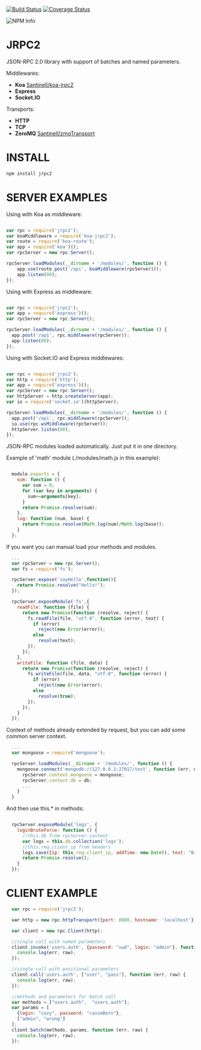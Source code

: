 [![Build Status](https://travis-ci.org/Santinell/jrpc2.svg?branch=master)](https://travis-ci.org/Santinell/jrpc2) [![Coverage Status](https://coveralls.io/repos/Santinell/jrpc2/badge.png)](https://coveralls.io/r/Santinell/jrpc2)

![NPM Info](https://nodei.co/npm/jrpc2.png?downloads=true)

JRPC2
======

JSON-RPC 2.0 library with support of batches and named parameters.

Middlewares:
+ **Koa** [Santinell/koa-jrpc2](https://github.com/Santinell/koa-jrpc2)
+ **Express**
+ **Socket.IO**

Transports:
+ **HTTP**
+ **TCP**
+ **ZeroMQ** [Santinell/zmqTransport](https://github.com/Santinell/zmqTransport)


INSTALL
=======

```bash
npm install jrpc2
```

SERVER EXAMPLES
===============

Using with Koa as middleware:

```javascript

var rpc = require('jrpc2');
var koaMiddleware = require('koa-jrpc2');
var route = require('koa-route');
var app = require('koa')();
var rpcServer = new rpc.Server();

rpcServer.loadModules(__dirname + '/modules/', function () {
    app.use(route.post('/api', koaMiddleware(rpcServer)));
    app.listen(80);
});

```

Using with Express as middleware:

```javascript

var rpc = require('jrpc2');
var app = require('express')();
var rpcServer = new rpc.Server();

rpcServer.loadModules(__dirname + '/modules/', function () {
  app.post('/api', rpc.middleware(rpcServer));  
  app.listen(80);
});

```

Using with Socket.IO and Express middlewares:

```javascript

var rpc = require('jrpc2');
var http = require('http');
var app = require('express')();
var rpcServer = new rpc.Server();
var httpServer = http.createServer(app);
var io = require('socket.io')(httpServer);

rpcServer.loadModules(__dirname + '/modules/', function () {
  app.post('/api', rpc.middleware(rpcServer));
  io.use(rpc.wsMiddleware(rpcServer));
  httpServer.listen(80);
});

```

JSON-RPC modules loaded automatically. Just put it in one directory.

Example of 'math' module (./modules/math.js in this example):

```javascript

  module.exports = {
    sum: function () {
      var sum = 0;
      for (var key in arguments) {
        sum+=arguments[key];
      }
      return Promise.resolve(sum);
    },
    log: function (num, base) {
      return Promise.resolve(Math.log(num)/Math.log(base));
    }
  };
```

If you want you can manual load your methods and modules.

```javascript
  ...
  var rpcServer = new rpc.Server();
  var fs = require('fs');

  rpcServer.expose('sayHello',function(){
    return Promise.resolve("Hello!");
  });  

  rpcServer.exposeModule('fs',{
    readFile: function (file) {
      return new Promise(function (resolve, reject) {
        fs.readFile(file, "utf-8", function (error, text) {
          if (error)
            reject(new Error(error));
          else
            resolve(text);
        });
      });
    },
    writeFile: function (file, data) {
      return new Promise(function (resolve, reject) {
        fs.writeFile(file, data, "utf-8", function (error) {
          if (error)
            reject(new Error(error);
          else
            resolve(true);
        });
      });
    }
  });
```

Context of methods already extended by request, but you can add some common server context.

```javascript
  ...
  var mongoose = require('mongoose');

  rpcServer.loadModules(__dirname + '/modules/', function () {
    mongoose.connect('mongodb://127.0.0.1:27017/test', function (err, db) {
      rpcServer.context.mongoose = mongoose;
      rpcServer.context.db = db;
      ...
    }
  }
```

And then use this.* in methods:

```javascript

  rpcServer.exposeModule('logs', {
    loginBruteForce: function () {
      //this.db from rpcServer.context
      var logs = this.db.collection('logs');
      //this.req.client_ip from headers
      logs.save({ip: this.req.client_ip, addTime: new Date(), text: "Brute force of login form"});
      return Promise.resolve();
    }
  });
```

CLIENT EXAMPLE
==============

```javascript
  var rpc = require('jrpc2');

  var http = new rpc.httpTransport({port: 8080, hostname: 'localhost'});

  var client = new rpc.Client(http);

  //single call with named parameters
  client.invoke('users.auth', {password: "swd", login: "admin"}, function (err, raw) {
    console.log(err, raw);
  });

  //single call with positional parameters
  client.call('users.auth', ["user", "pass"], function (err, raw) {
    console.log(err, raw);
  });

  //methods and parameters for batch call
  var methods = ["users.auth",  "users.auth"];
  var params = [
    {login: "cozy", password: "causeBorn"},
    ["admin", "wrong"]
  ];
  client.batch(methods, params, function (err, raw) {
    console.log(err, raw);
  });
```
